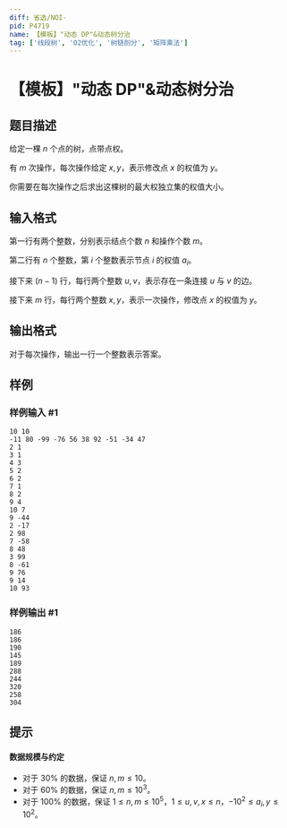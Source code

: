 ```yaml
---
diff: 省选/NOI-
pid: P4719
name: 【模板】"动态 DP"&动态树分治
tag: ['线段树', 'O2优化', '树链剖分', '矩阵乘法']
---
```

# 【模板】"动态 DP"&动态树分治
## 题目描述

给定一棵 $n$ 个点的树，点带点权。

有 $m$ 次操作，每次操作给定 $x,y$，表示修改点 $x$ 的权值为 $y$。

你需要在每次操作之后求出这棵树的最大权独立集的权值大小。
## 输入格式

第一行有两个整数，分别表示结点个数 $n$ 和操作个数 $m$。

第二行有 $n$ 个整数，第 $i$ 个整数表示节点 $i$ 的权值  $a_i$。

接下来 $(n - 1)$ 行，每行两个整数 $u, v$，表示存在一条连接 $u$ 与 $v$ 的边。

接下来 $m$ 行，每行两个整数 $x,y$，表示一次操作，修改点 $x$ 的权值为 $y$。
## 输出格式

对于每次操作，输出一行一个整数表示答案。
## 样例

### 样例输入 #1
```
10 10
-11 80 -99 -76 56 38 92 -51 -34 47 
2 1
3 1
4 3
5 2
6 2
7 1
8 2
9 4
10 7
9 -44
2 -17
2 98
7 -58
8 48
3 99
8 -61
9 76
9 14
10 93

```
### 样例输出 #1
```
186
186
190
145
189
288
244
320
258
304
```
## 提示

#### 数据规模与约定

- 对于 $30\%$ 的数据，保证 $n,m\le 10$。
- 对于 $60\%$ 的数据，保证 $n,m\le 10^3$。
- 对于 $100\%$ 的数据，保证 $1\le n,m\le 10^5$，$1 \leq u, v , x \leq n$，$-10^2 \leq a_i, y \leq 10^2$。

